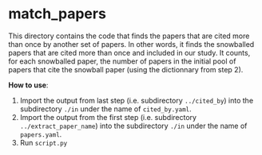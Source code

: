 # match_papers
This directory contains the code that finds the papers that are cited more than once by another set of papers. In other words, it finds the snowballed papers that are cited more than once and included in our study. It counts, for each snowballed paper, the number of papers in the initial pool of papers that cite the snowball paper (using the dictionnary from step 2). 

**How to use**:
1. Import the output from last step (i.e. subdirectory `../cited_by`) into the subdirectory `./in` under the name of `cited_by.yaml`.
2. Import the output from the first step (i.e. subdirectory `../extract_paper_name`) into the subdirectory `./in` under the name of `papers.yaml`.
3. Run `script.py`
